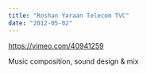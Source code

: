 ```yaml
---
title: "Roshan Yaraan Telecom TVC"
date: "2012-05-02"
---
```


https://vimeo.com/40941259

Music composition, sound design & mix
